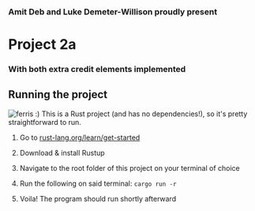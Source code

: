 ### Amit Deb and Luke Demeter-Willison proudly present
# Project 2a
### With both extra credit elements implemented

## Running the project
![ferris :)](https://rustacean.net/assets/cuddlyferris.svg)
This is a Rust project (and has no dependencies!), so it's pretty straightforward to run. 

1) Go to [rust-lang.org/learn/get-started](https://www.rust-lang.org/learn/get-started)

2) Download & install Rustup

3) Navigate to the root folder of this project on your terminal of choice

4) Run the following on said terminal: `cargo run -r`

5) Voila! The program should run shortly afterward